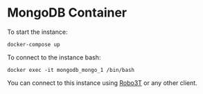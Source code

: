 # MongoDB Container
To start the instance: 
```
docker-compose up
```
To connect to the instance bash:
```
docker exec -it mongodb_mongo_1 /bin/bash
```
You can connect to this instance using [Robo3T](https://robomongo.org/download) or any other client.